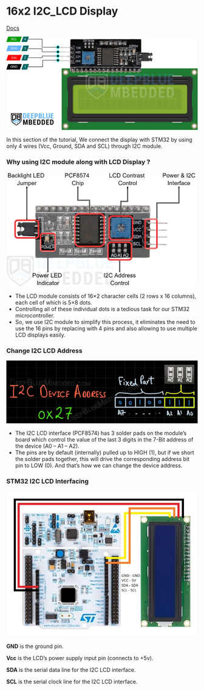 # 16x2 I2C_LCD Display

[Docs](https://www.micropeta.com/video61)

![Image](..\Images\LCD\1.png)

In this section of the tutorial, We connect the display with STM32 by using only 4 wires (Vcc, Ground, SDA and SCL) through I2C module.

### Why using I2C module along with LCD Display ?

![Image](..\Images\LCD\2.png)

- The LCD module consists of 16×2 character cells (2 rows x 16 columns), each cell of which is 5×8 dots. 
- Controlling all of these individual dots is a tedious task for our STM32 microcontroller. 
- So, we use I2C module to simplify this process, it eliminates the need to use the 16 pins by replacing with 4 pins and also allowing to use multiple LCD displays easily.

### Change I2C LCD Address

![Image](..\Images\LCD\3.png)

- The I2C LCD interface (PCF8574) has 3 solder pads on the module’s board which control the value of the last 3 digits in the 7-Bit address of the device (A0 – A1 – A2). 
- The pins are by default (internally) pulled up to HIGH (1), but if we short the solder pads together, this will drive the corresponding address bit pin to LOW (0). And that’s how we can change the device address.

### STM32 I2C LCD Interfacing

![Image](..\Images\LCD\4.jpg)

**GND** is the ground pin.

**Vcc** is the LCD’s power supply input pin (connects to +5v).

**SDA** is the serial data line for the I2C LCD interface.

**SCL** is the serial clock line for the I2C LCD interface.